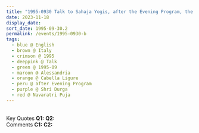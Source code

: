 ```yaml
---
title: "1995-0930 Talk to Sahaja Yogis, after the Evening Program, the day before Navarātri Pūjā (6th Day), Hangar, Cabella Ligure, Alessandria, Italy"
date: 2023-11-18
display_date: 
sort_date: 1995-09-30.2
permalink: /events/1995-0930-b
tags:
  - blue @ English
  - brown @ Italy
  - crimson @ 1995
  - deeppink @ Talk
  - green @ 1995-09
  - maroon @ Alessandria
  - orange @ Cabella Ligure
  - peru @ after Evening Program
  - purple @ Shri Durga
  - red @ Navaratri Puja
---
```


<br>

<wave-list>
  <list-title color="DarkSeaGreen" width="55">Key Quotes</list-title>
  <list-item color="BlanchedAlmond" width="280"><b>Q1:</b> <i></i></list-item>
  <list-item color="Lavender" width="280"><b>Q2:</b> <i></i></list-item>
</wave-list>

<br>

<wave-list>
  <list-title color="DarkSeaGreen" width="55">Comments</list-title>
  <list-item color="BlanchedAlmond" width="280"><b>C1:</b> <i></i></list-item>
  <list-item color="Lavender" width="280"><b>C2:</b> <i></i></list-item>
</wave-list>